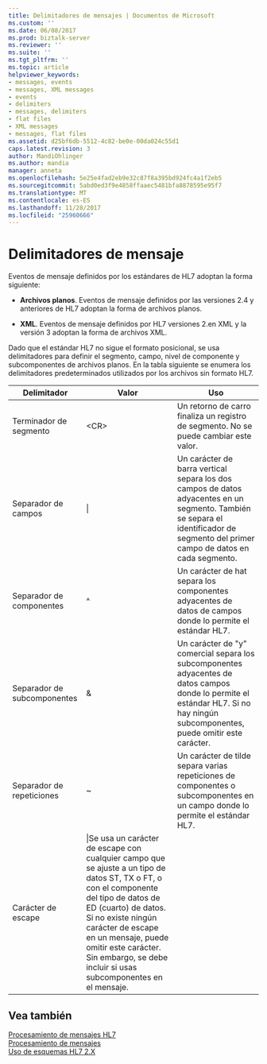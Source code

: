 ```yaml
---
title: Delimitadores de mensajes | Documentos de Microsoft
ms.custom: ''
ms.date: 06/08/2017
ms.prod: biztalk-server
ms.reviewer: ''
ms.suite: ''
ms.tgt_pltfrm: ''
ms.topic: article
helpviewer_keywords:
- messages, events
- messages, XML messages
- events
- delimiters
- messages, delimiters
- flat files
- XML messages
- messages, flat files
ms.assetid: d25bf6db-5512-4c82-be0e-00da024c55d1
caps.latest.revision: 3
author: MandiOhlinger
ms.author: mandia
manager: anneta
ms.openlocfilehash: 5e25e4fad2eb9e32c87f8a395bd924fc4a1f2eb5
ms.sourcegitcommit: 5abd0ed3f9e4858ffaaec5481bfa8878595e95f7
ms.translationtype: MT
ms.contentlocale: es-ES
ms.lasthandoff: 11/28/2017
ms.locfileid: "25960666"
---
```

# <a name="message-delimiters"></a>Delimitadores de mensaje
Eventos de mensaje definidos por los estándares de HL7 adoptan la forma siguiente:  
  
-   **Archivos planos**. Eventos de mensaje definidos por las versiones 2.4 y anteriores de HL7 adoptan la forma de archivos planos.  
  
-   **XML**. Eventos de mensaje definidos por HL7 versiones 2.en XML y la versión 3 adoptan la forma de archivos XML.  
  
 Dado que el estándar HL7 no sigue el formato posicional, se usa delimitadores para definir el segmento, campo, nivel de componente y subcomponentes de archivos planos. En la tabla siguiente se enumera los delimitadores predeterminados utilizados por los archivos sin formato HL7.  
  
|Delimitador|Valor|Uso|  
|---------------|-----------|-----------|  
|Terminador de segmento|\<CR\>|Un retorno de carro finaliza un registro de segmento. No se puede cambiar este valor.|  
|Separador de campos|&#124;|Un carácter de barra vertical separa los dos campos de datos adyacentes en un segmento. También se separa el identificador de segmento del primer campo de datos en cada segmento.|  
|Separador de componentes|^|Un carácter de hat separa los componentes adyacentes de datos de campos donde lo permite el estándar HL7.|  
|Separador de subcomponentes|&|Un carácter de "y" comercial separa los subcomponentes adyacentes de datos campos donde lo permite el estándar HL7. Si no hay ningún subcomponentes, puede omitir este carácter.|  
|Separador de repeticiones|~|Un carácter de tilde separa varias repeticiones de componentes o subcomponentes en un campo donde lo permite el estándar HL7.|  
|Carácter de escape|\|Se usa un carácter de escape con cualquier campo que se ajuste a un tipo de datos ST, TX o FT, o con el componente del tipo de datos de ED (cuarto) de datos. Si no existe ningún carácter de escape en un mensaje, puede omitir este carácter. Sin embargo, se debe incluir si usas subcomponentes en el mensaje.|  
  
## <a name="see-also"></a>Vea también  
 [Procesamiento de mensajes HL7](../../adapters-and-accelerators/accelerator-hl7/processing-hl7-messages.md)   
 [Procesamiento de mensajes](../../adapters-and-accelerators/accelerator-hl7/message-processing.md)   
 [Uso de esquemas HL7 2.X](../../adapters-and-accelerators/accelerator-hl7/using-hl7-2-x-schemas.md)